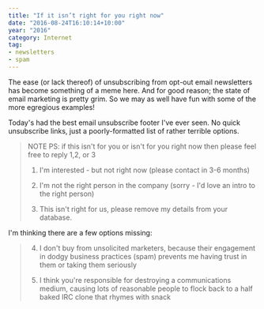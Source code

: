 ```yaml
---
title: "If it isn’t right for you right now"
date: "2016-08-24T16:10:14+10:00"
year: "2016"
category: Internet
tag:
- newsletters
- spam
---
```

The ease (or lack thereof) of unsubscribing from opt-out email newsletters has become something of a meme here. And for good reason; the state of email marketing is pretty grim. So we may as well have fun with some of the more egregious examples! 

Today's had the best email unsubscribe footer I've ever seen. No quick unsubscribe links, just a poorly-formatted list of rather terrible options.

> NOTE PS: if this isn't for you or isn't for you right now 
> then please feel free to reply 1,2, or 3
> 
> 1) I'm interested - but not right now (please contact in 
> 3-6 months)
> 
> 2) I'm not the right person in the company (sorry - I'd love
> an intro to the right person)
> 
> 3) This isn't right for us, please remove my details from your 
> database.

I'm thinking there are a few options missing:

> 4) I don't buy from unsolicited marketers, because their engagement 
> in dodgy business practices (spam) prevents me having trust in them 
> or taking them seriously
> 
> 5) I think you're responsible for destroying a communications medium, 
> causing lots of reasonable people to flock back to a half baked IRC 
> clone that rhymes with snack


